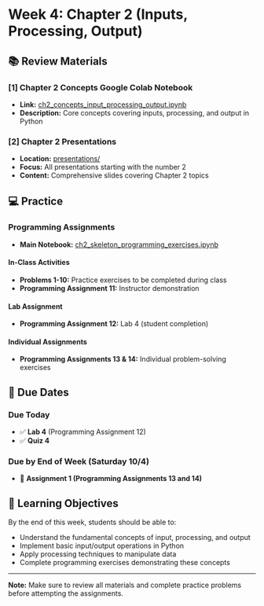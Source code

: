 # Week 4: Chapter 2 (Inputs, Processing, Output)

## 📚 Review Materials

### [1] Chapter 2 Concepts Google Colab Notebook
- **Link:** [ch2_concepts_input_processing_output.ipynb](https://github.com/sjasthi/python101/blob/main/ch2_concepts_input_processing_output.ipynb)
- **Description:** Core concepts covering inputs, processing, and output in Python

### [2] Chapter 2 Presentations
- **Location:** [presentations/](https://github.com/sjasthi/python101/tree/main/presentations)
- **Focus:** All presentations starting with the number 2
- **Content:** Comprehensive slides covering Chapter 2 topics

## 💻 Practice

### Programming Assignments
- **Main Notebook:** [ch2_skeleton_programming_exercises.ipynb](https://github.com/sjasthi/python101/blob/main/skeletons_programming_assignments/ch2_skeleton_programming_exercises.ipynb)

#### In-Class Activities
- **Problems 1-10:** Practice exercises to be completed during class
- **Programming Assignment 11:** Instructor demonstration

#### Lab Assignment
- **Programming Assignment 12:** Lab 4 (student completion)

#### Individual Assignments
- **Programming Assignments 13 & 14:** Individual problem-solving exercises

## 📅 Due Dates

### Due Today
- ✅ **Lab 4** (Programming Assignment 12)
- ✅ **Quiz 4**

### Due by End of Week (Saturday 10/4)
- 📝 **Assignment 1 (Programming Assignments 13 and 14)**

## 🎯 Learning Objectives
By the end of this week, students should be able to:
- Understand the fundamental concepts of input, processing, and output
- Implement basic input/output operations in Python
- Apply processing techniques to manipulate data
- Complete programming exercises demonstrating these concepts

---

**Note:** Make sure to review all materials and complete practice problems before attempting the assignments.
